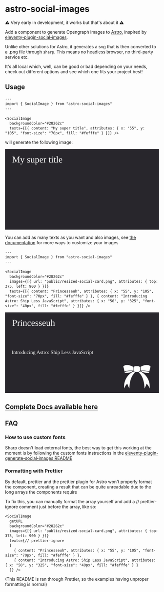 # astro-social-images

⚠️ Very early in development, it works but that's about it ⚠️

Add a component to generate Opengraph images to [Astro](https://astro.build/), inspired by [eleventy-plugin-social-images](https://github.com/manustays/eleventy-plugin-generate-social-images).

Unlike other solutions for Astro, it generates a svg that is then converted to a .png file through `sharp`. This means no headless browser, no third-party service etc.

It's all local which, well, can be good or bad depending on your needs, check out different options and see which one fits your project best!

## Usage

```astro
---
import { SocialImage } from "astro-social-images"
---

<SocialImage
  backgroundColor="#28262c"
  texts={[{ content: "My super title", attributes: { x: "55", y: "105", "font-size": "70px", fill: "#fefffe" } }]} />
```

will generate the following image:

![Image with "My super title" written in the top-left corner](./assets/screenshot.png)

You can add as many texts as you want and also images, see [the documentation](./Docs.md) for more ways to customize your images

```astro
---
import { SocialImage } from "astro-social-images"
---

<SocialImage
  backgroundColor="#28262c"
  images={[{ url: "public/resized-social-card.png", attributes: { top: 375, left: 900 } }]}
  texts={[{ content: "Princesseuh", attributes: { x: "55", y: "105", "font-size": "70px", fill: "#fefffe" } }, { content: "Introducing Astro: Ship Less JavaScript", attributes: { x: "50", y: "325", "font-size": "40px", fill: "#fefffe" } }]} />
```

![Image with "Princesseuh" written in the top-left corner, "Introducing Astro: Ship Less JavaScript" a bit below and a ribbon (my personal website logo) in the bottom right corner](./assets/screenshot2.png)

## [Complete Docs available here](./Docs.md)

## FAQ

### How to use custom fonts

Sharp doesn't load external fonts, the best way to get this working at the moment is by following the custom fonts instructions in the [eleventy-plugin-generate-social-images README](https://github.com/manustays/eleventy-plugin-generate-social-images#custom-fonts)

### Formatting with Prettier

By default, prettier and the prettier plugin for Astro won't properly format the component, creating a result that can be quite unreadable due to the long arrays the components require

To fix this, you can manually format the array yourself and add a // prettier-ignore comment just before the array, like so:

```astro
<SocialImage
  getURL
  backgroundColor="#28262c"
  images={[{ url: "public/resized-social-card.png", attributes: { top: 375, left: 900 } }]}
  texts={// prettier-ignore
  [
    { content: "Princesseuh", attributes: { x: "55", y: "105", "font-size": "70px", fill: "#fefffe" } },
    { content: "Introducing Astro: Ship Less JavaScript", attributes: { x: "50", y: "325", "font-size": "40px", fill: "#fefffe" } }
  ]} />
```

(This README is ran through Prettier, so the examples having unproper formatting is normal)
